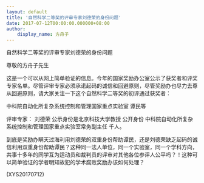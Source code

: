 ```yaml
---
layout: default
title: '自然科学二等奖的评审专家刘德荣的身份问题'
date: 2017-07-12T00:00:00.000000+08:00
author:
    display_name: 方舟子
---
```


自然科学二等奖的评审专家刘德荣的身份问题

尊敬的方舟子先生

这是一个可以从网上简单验证的信息。今年的国家奖励办公室公示了获奖者和评奖专家名单。尽管评审专家必须承诺起码的诚信和回避原则，尽管奖励办也尽力去尊从回避原则，请大家关注一下这个自然科学二等奖的初评通过获奖者：

中科院自动化所复杂系统控制和管理国家重点实验室 谭民等

评审专家： 刘德荣 公示身份是北京科技大学教授 公开身份 中科院自动化所复杂系统控制和管理国家重点实验室常务副主任 千人。

到底是奖励办瞒天过海利用刘德荣的双重身份帮助谭民，还是刘德荣缺乏起码的诚信利用双重身份帮助谭民？这种同一法人单位，同一个实验室，同一个学科方向，共事十多年的同学互为运动员和裁判员的评审对其他各位参评人公平吗？！这种可以简单验证的学者明知故犯的学术腐败奖励办该如何处理？

(XYS20170712)

